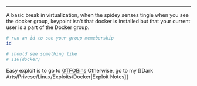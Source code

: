 -- -
A basic break in virtualization, when the spidey senses tingle when you see the docker group, keypoint isn't that docker is installed but that your current user is a part of the Docker group.
```bash
# run an id to see your group memebership
id

# should see something like
# 116(docker)
```
Easy exploit is to go to [GTFOBins](https://gtfobins.github.io/gtfobins/docker/)
Otherwise, go to my [[Dark Arts/Privesc/Linux/Exploits/Docker|Exploit Notes]]

